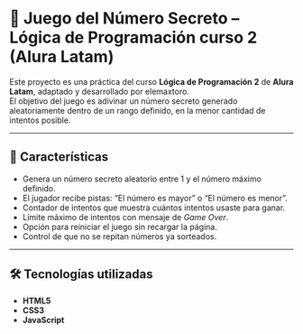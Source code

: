 # 🎯 Juego del Número Secreto – Lógica de Programación curso 2 (Alura Latam)

Este proyecto es una práctica del curso **Lógica de Programación 2** de **Alura Latam**, adaptado y desarrollado por elemaxtoro.  
El objetivo del juego es adivinar un número secreto generado aleatoriamente dentro de un rango definido, en la menor cantidad de intentos posible.

---

## 📌 Características
- Genera un número secreto aleatorio entre 1 y el número máximo definido.
- El jugador recibe pistas: “El número es mayor” o “El número es menor”.
- Contador de intentos que muestra cuántos intentos usaste para ganar.
- Límite máximo de intentos con mensaje de *Game Over*.
- Opción para reiniciar el juego sin recargar la página.
- Control de que no se repitan números ya sorteados.

---

## 🛠️ Tecnologías utilizadas
- **HTML5**
- **CSS3**
- **JavaScript**



